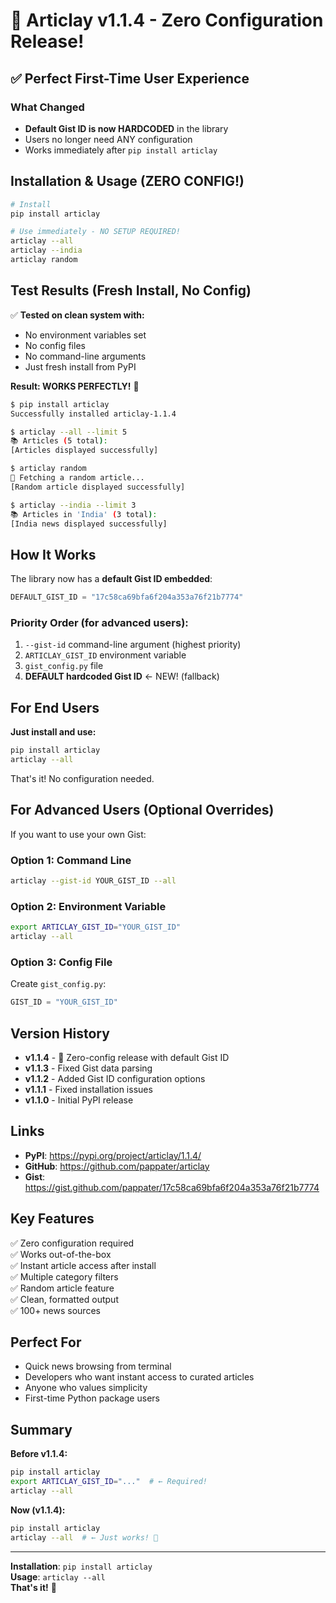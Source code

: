 # 🎉 Articlay v1.1.4 - Zero Configuration Release!

## ✅ Perfect First-Time User Experience

### What Changed
- **Default Gist ID is now HARDCODED** in the library
- Users no longer need ANY configuration
- Works immediately after `pip install articlay`

## Installation & Usage (ZERO CONFIG!)

```bash
# Install
pip install articlay

# Use immediately - NO SETUP REQUIRED!
articlay --all
articlay --india
articlay random
```

## Test Results (Fresh Install, No Config)

✅ **Tested on clean system with:**
- No environment variables set
- No config files
- No command-line arguments
- Just fresh install from PyPI

**Result: WORKS PERFECTLY!** 🎉

```bash
$ pip install articlay
Successfully installed articlay-1.1.4

$ articlay --all --limit 5
📚 Articles (5 total):
[Articles displayed successfully]

$ articlay random
🎲 Fetching a random article...
[Random article displayed successfully]

$ articlay --india --limit 3
📚 Articles in 'India' (3 total):
[India news displayed successfully]
```

## How It Works

The library now has a **default Gist ID embedded**:

```python
DEFAULT_GIST_ID = "17c58ca69bfa6f204a353a76f21b7774"
```

### Priority Order (for advanced users):
1. `--gist-id` command-line argument (highest priority)
2. `ARTICLAY_GIST_ID` environment variable
3. `gist_config.py` file
4. **DEFAULT hardcoded Gist ID** ← NEW! (fallback)

## For End Users

**Just install and use:**
```bash
pip install articlay
articlay --all
```

That's it! No configuration needed.

## For Advanced Users (Optional Overrides)

If you want to use your own Gist:

### Option 1: Command Line
```bash
articlay --gist-id YOUR_GIST_ID --all
```

### Option 2: Environment Variable
```bash
export ARTICLAY_GIST_ID="YOUR_GIST_ID"
articlay --all
```

### Option 3: Config File
Create `gist_config.py`:
```python
GIST_ID = "YOUR_GIST_ID"
```

## Version History

- **v1.1.4** - 🎯 Zero-config release with default Gist ID
- **v1.1.3** - Fixed Gist data parsing
- **v1.1.2** - Added Gist ID configuration options
- **v1.1.1** - Fixed installation issues
- **v1.1.0** - Initial PyPI release

## Links

- **PyPI**: https://pypi.org/project/articlay/1.1.4/
- **GitHub**: https://github.com/pappater/articlay
- **Gist**: https://gist.github.com/pappater/17c58ca69bfa6f204a353a76f21b7774

## Key Features

✅ Zero configuration required  
✅ Works out-of-the-box  
✅ Instant article access after install  
✅ Multiple category filters  
✅ Random article feature  
✅ Clean, formatted output  
✅ 100+ news sources  

## Perfect For

- Quick news browsing from terminal
- Developers who want instant access to curated articles
- Anyone who values simplicity
- First-time Python package users

## Summary

**Before v1.1.4:**
```bash
pip install articlay
export ARTICLAY_GIST_ID="..."  # ← Required!
articlay --all
```

**Now (v1.1.4):**
```bash
pip install articlay
articlay --all  # ← Just works! 🎉
```

---

**Installation**: `pip install articlay`  
**Usage**: `articlay --all`  
**That's it!** 🚀
